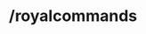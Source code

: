 ---
command:
  added: Pre-0.2.7
  aliases:
  - rcmds
  configuration: []
  description: Displays version of RoyalCommands and reloads config file.
  permissions:
  - rcmds.royalcommands
  supports: {}
  usage: /royalcommands
layout: command
title: /royalcommands
---